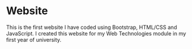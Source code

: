 # Website
This is the first website I have coded using Bootstrap, HTML/CSS and JavaScript. I created this website for my Web Technologies module in my first year of university. 


